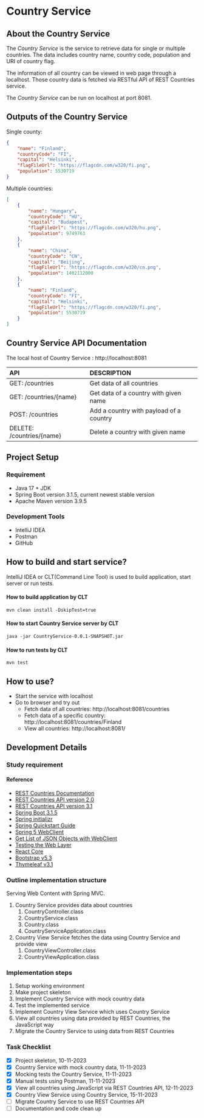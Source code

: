 # Country Service

## About the Country Service
The *Country Service* is the service to retrieve data for single or multiple countries. 
The data includes country name, country code, population and URI of country flag.

The information of all country can be viewed in web page through a localhost.
Those country data is fetched via RESTful API of REST Countries service.

The *Country Service* can be run on localhost at port 8081.

## Outputs of the Country Service

Single county:
```json
{
    "name": "Finland",
    "countryCode": "FI",
    "capital": "Helsinki",
    "flagFileUrl": "https://flagcdn.com/w320/fi.png",
    "population": 5530719
}
```

Multiple countries:
```json
[
    {
        "name": "Hungary",
        "countryCode": "HU",
        "capital": "Budapest",
        "flagFileUrl": "https://flagcdn.com/w320/hu.png",
        "population": 9749763
    },
    {
        "name": "China",
        "countryCode": "CN",
        "capital": "Beijing",
        "flagFileUrl": "https://flagcdn.com/w320/cn.png",
        "population": 1402112000
    },
    {
        "name": "Finland",
        "countryCode": "FI",
        "capital": "Helsinki",
        "flagFileUrl": "https://flagcdn.com/w320/fi.png",
        "population": 5530719
    }
]
```

## Country Service API Documentation
The local host of Country Service : http://localhost:8081

| API                        | DESCRIPTION                             |
|:---------------------------|:----------------------------------------|
| GET:    /countries         | Get data of all countries               |
| GET:    /countries/{name}  | Get data of a country with given name   |
| POST:   /countries         | Add a country with payload of a country |
| DELETE: /countries/{name}  | Delete a country with given name        |

## Project Setup
### Requirement
* Java 17 + JDK
* Spring Boot version 3.1.5, current newest stable version
* Apache Maven version 3.9.5

### Development Tools
* IntelliJ IDEA
* Postman
* GitHub

## How to build and start service?
IntelliJ IDEA or CLT(Command Line Tool) is used to build application, start server or run tests.

#### How to build application by CLT
```
mvn clean install -DskipTest=true
```

#### How to start Country Service server by CLT
```
java -jar CountryService-0.0.1-SNAPSHOT.jar
```

#### How to run tests by CLT
```
mvn test
```
## How to use?

* Start the service with localhost
* Go to browser and try out
   * Fetch data of all countries: http://localhost:8081/countries
   * Fetch data of a specific country: http://localhost:8081/countries/Finland
   * View all countries: http://localhost:8081/

## Development Details

### Study requirement

#### Reference
* [REST Countries Documentation](https://restcountries.com/)
* [REST Countries API version 2.0](https://restcountries.com/v2/all)
* [REST Countries API version 3.1](https://restcountries.com/v3.1/all)
* [Spring Boot 3.1.5](https://spring.io/projects/spring-boot/)
* [Spring initializr](https://start.spring.io/)
* [Spring Quickstart Guide](https://spring.io/quickstart/)
* [Spring 5 WebClient](https://www.baeldung.com/spring-5-webclient)
* [Get List of JSON Objects with WebClient](https://www.baeldung.com/spring-webclient-json-list)
* [Testing the Web Layer](https://spring.io/guides/gs/testing-web/)
* [React Core](https://www.baeldung.com/reactor-core)
* [Bootstrap v5.3](https://getbootstrap.com/docs/5.3/getting-started/introduction/)
* [Thymeleaf v3.1](https://www.thymeleaf.org/documentation.html)

### Outline implementation structure
Serving Web Content with Spring MVC.
1. Country Service provides data about countries
   1. CountryController.class
   2. CountryService.class
   3. Country.class
   4. CountryServiceApplication.class
2. Country View Service fetches the data using Country Service and provide view
   1. CountryViewController.class
   2. CountryViewApplication.class

### Implementation steps

1. Setup working environment
2. Make project skeleton
3. Implement Country Service with mock country data
4. Test the implemented service
5. Implement Country View Service which uses Country Service
6. View all countries using data provided by REST Countries, the JavaScript way
7. Migrate the Country Service to using data from REST Countries

### Task Checklist
- [x] Project skeleton, 10-11-2023
- [x] Country Service with mock country data, 11-11-2023
- [x] Mocking tests the Country Service, 11-11-2023
- [x] Manual tests using Postman, 11-11-2023
- [x] View all countries using JavaScript via REST Countries API, 12-11-2023
- [x] Country View Service using Country Service, 15-11-2023
- [ ] Migrate Country Service to use REST Countries API
- [ ] Documentation and code clean up

